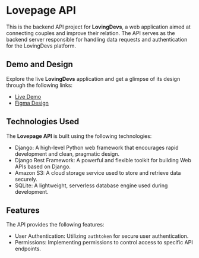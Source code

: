# Lovepage API

This is the backend API project for **LovingDevs**, a web application aimed at connecting couples and improve their relation. The API serves as the backend server responsible for handling data requests and authentication for the LovingDevs platform.

## Demo and Design

Explore the live **LovingDevs** application and get a glimpse of its design through the following links:

- [Live Demo](https://lovepage-theta.vercel.app/)
- [Figma Design](https://www.figma.com/file/ORTGCVBP53r8833r17wLKp/LovingDevs-2.0?node-id=0%3A1&t=Bie6dWctmPOl3vpL-1)

## Technologies Used

The **Lovepage API** is built using the following technologies:

- Django: A high-level Python web framework that encourages rapid development and clean, pragmatic design.
- Django Rest Framework: A powerful and flexible toolkit for building Web APIs based on Django.
- Amazon S3: A cloud storage service used to store and retrieve data securely.
- SQLite: A lightweight, serverless database engine used during development.

## Features

The API provides the following features:

- User Authentication: Utilizing `authtoken` for secure user authentication.
- Permissions: Implementing permissions to control access to specific API endpoints.
